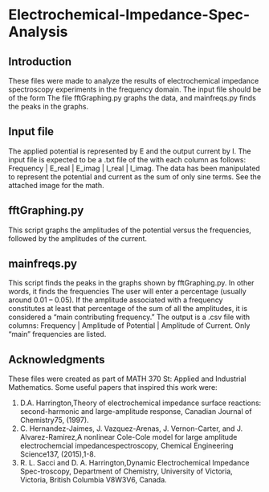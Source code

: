 # Electrochemical-Impedance-Spec-Analysis
## Introduction
These files were made to analyze the results of electrochemical impedance spectroscopy experiments in the frequency domain. The input file should be of the form 
The file fftGraphing.py graphs the data, and mainfreqs.py finds the peaks in the graphs. 
## Input file
The applied potential is represented by E and the output current by I. The input file is expected to be a .txt file of the with each column as follows: Frequency | E_real | E_imag | I_real | I_imag. The data has been manipulated to represent the potential and current as the sum of only sine terms. See the attached image for the math.
## fftGraphing.py
This script graphs the amplitudes of the potential versus the frequencies, followed by the amplitudes of the current. 
## mainfreqs.py
This script finds the peaks in the graphs shown by fftGraphing.py. In other words, it finds the frequencies
The user will enter a percentage (usually around 0.01 – 0.05). If the amplitude associated with a frequency constitutes at least that percentage of the sum of all the amplitudes, it is considered a “main contributing frequency.” The output is a .csv file with columns: Frequency | Amplitude of Potential | Amplitude of Current. Only “main” frequencies are listed.
## Acknowledgments
These files were created as part of MATH 370 St: Applied and Industrial Mathematics. Some useful papers that inspired this work were: 
1. D.A.  Harrington,Theory of electrochemical impedance surface reactions: second-harmonic and large-amplitude response, Canadian Journal of Chemistry75, (1997).
2. C.  Hernandez-Jaimes,  J.  Vazquez-Arenas,  J.  Vernon-Carter,  and  J.  Alvarez-Ramirez,A nonlinear Cole-Cole model for large amplitude electrochemcial impedancespectroscopy, Chemical Engineering Science137, (2015),1-8.
3. R.  L.  Sacci  and  D.  A.  Harrington,Dynamic Electrochemical Impedance Spec-troscopy,  Department  of  Chemistry,  University  of  Victoria,  Victoria,  British Columbia V8W3V6, Canada.
